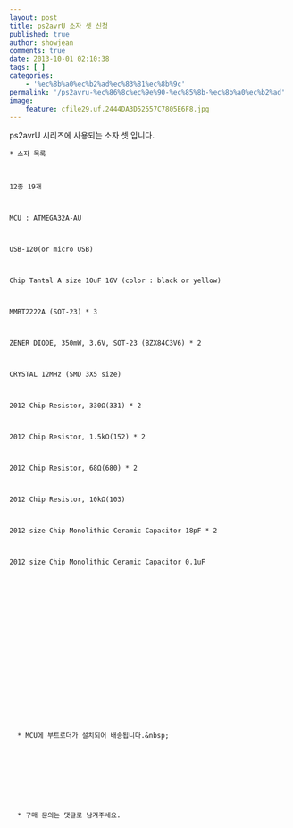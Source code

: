 ```yaml
---
layout: post
title: ps2avrU 소자 셋 신청
published: true
author: showjean
comments: true
date: 2013-10-01 02:10:38
tags: [ ]
categories:
    - '%ec%8b%a0%ec%b2%ad%ec%83%81%ec%8b%9c'
permalink: '/ps2avru-%ec%86%8c%ec%9e%90-%ec%85%8b-%ec%8b%a0%ec%b2%ad'
image:
    feature: cfile29.uf.2444DA3D52557C7805E6F8.jpg
---
```


  ps2avrU 시리즈에 사용되는 소자 셋 입니다.






  
    * 소자 목록
  
  
  
    12종 19개
  
  
  
    MCU : ATMEGA32A-AU
  
  
  
    USB-120(or micro USB)
  
  
  
    Chip Tantal A size 10uF 16V (color : black or yellow)
  
  
  
    MMBT2222A (SOT-23) * 3
  
  
  
    ZENER DIODE, 350mW, 3.6V, SOT-23 (BZX84C3V6) * 2
  
  
  
    CRYSTAL 12MHz (SMD 3X5 size)
  
  
  
    2012 Chip Resistor, 330Ω(331) * 2
  
  
  
    2012 Chip Resistor, 1.5kΩ(152) * 2
  
  
  
    2012 Chip Resistor, 68Ω(680) * 2
  
  
  
    2012 Chip Resistor, 10kΩ(103)
  
  
  
    2012 size Chip Monolithic Ceramic Capacitor 18pF * 2
  
  
  
    2012 size Chip Monolithic Ceramic Capacitor 0.1uF
  






  
    
  
  
  
  
  
  
  
  
  
     
    
    
      * MCU에 부트로더가 설치되어 배송됩니다.&nbsp;
    
    
    
    
    
    
    
    
    
      * 구매 문의는 댓글로 남겨주세요.
    
    
    
    
    
    
      
      
    
    
    
    